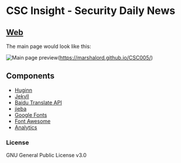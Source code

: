 # CSC Insight - Security Daily News


## [Web](https://marshalord.github.io/CSC005/)

The main page would look like this:

![Main page preview](https://marshalord.github.io/CSC005/assets/img/github.jpg?raw=true)(https://marshalord.github.io/CSC005/)

## Components

- [Huginn](https://github.com/huginn/huginn)
- [Jekyll](https://jekyllrb.com/)
- [Baidu Translate API](http://api.fanyi.baidu.com/)
- [jieba](https://github.com/fxsjy/jieba)
- [Google Fonts](https://fonts.google.com/)
- [Font Awesome](http://fontawesome.io/)
- [Analytics](https://analytics.google.com/analytics/web/)

### License

GNU General Public License v3.0
